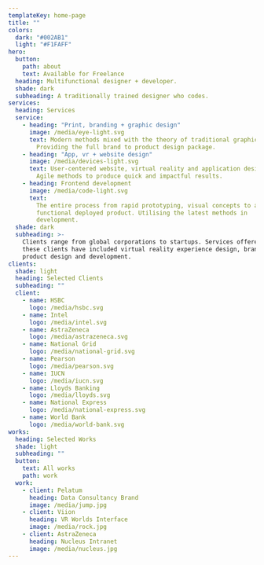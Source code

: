 ```yaml
---
templateKey: home-page
title: ""
colors:
  dark: "#002AB1"
  light: "#F1FAFF"
hero:
  button:
    path: about
    text: Available for Freelance
  heading: Multifunctional designer + developer.
  shade: dark
  subheading: A traditionally trained designer who codes.
services:
  heading: Services
  service:
    - heading: "Print, branding + graphic design"
      image: /media/eye-light.svg
      text: Modern methods mixed with the theory of traditional graphic design.
        Providing the full brand to product design package.
    - heading: "App, vr + website design"
      image: /media/devices-light.svg
      text: User-centered website, virtual reality and application design. Using
        Agile methods to produce quick and impactful results.
    - heading: Frontend development
      image: /media/code-light.svg
      text:
        The entire process from rapid prototyping, visual concepts to a fully
        functional deployed product. Utilising the latest methods in
        development.
  shade: dark
  subheading: >-
    Clients range from global corporations to startups. Services offered to
    these clients have included virtual reality experience design, branding,
    product design and development.
clients:
  shade: light
  heading: Selected Clients
  subheading: ""
  client:
    - name: HSBC
      logo: /media/hsbc.svg
    - name: Intel
      logo: /media/intel.svg
    - name: AstraZeneca
      logo: /media/astrazeneca.svg
    - name: National Grid
      logo: /media/national-grid.svg
    - name: Pearson
      logo: /media/pearson.svg
    - name: IUCN
      logo: /media/iucn.svg
    - name: Lloyds Banking
      logo: /media/lloyds.svg
    - name: National Express
      logo: /media/national-express.svg
    - name: World Bank
      logo: /media/world-bank.svg
works:
  heading: Selected Works
  shade: light
  subheading: ""
  button:
    text: All works
    path: work
  work:
    - client: Pelatum
      heading: Data Consultancy Brand
      image: /media/jump.jpg
    - client: Viion
      heading: VR Worlds Interface
      image: /media/rock.jpg
    - client: AstraZeneca
      heading: Nucleus Intranet
      image: /media/nucleus.jpg
---
```

